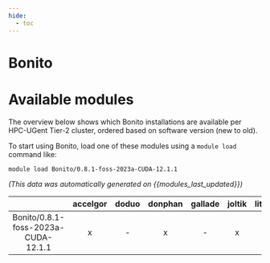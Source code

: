 ```yaml
---
hide:
  - toc
---
```


Bonito
======

# Available modules


The overview below shows which Bonito installations are available per HPC-UGent Tier-2 cluster, ordered based on software version (new to old).

To start using Bonito, load one of these modules using a `module load` command like:

```shell
module load Bonito/0.8.1-foss-2023a-CUDA-12.1.1
```

*(This data was automatically generated on {{modules_last_updated}})*

| |accelgor|doduo|donphan|gallade|joltik|litleo|shinx|
| :---: | :---: | :---: | :---: | :---: | :---: | :---: | :---: |
|Bonito/0.8.1-foss-2023a-CUDA-12.1.1|x|-|x|-|x|x|-|
